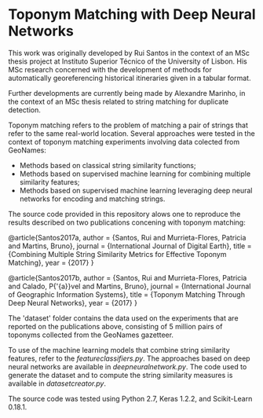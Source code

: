 # Toponym Matching with Deep Neural Networks

This work was originally developed by Rui Santos in the context of an MSc thesis project at Instituto Superior Técnico of the University of Lisbon. His MSc research concerned with the development of methods for automatically georeferencing historical itineraries given in a tabular format.

Further developments are currently being made by Alexandre Marinho, in the context of an MSc thesis related to string matching for duplicate detection.

Toponym matching refers to the problem of matching a pair of strings that refer to the same real-world location. Several approaches were tested in the context of toponym matching experiments involving data colected from GeoNames:

* Methods based on classical string similarity functions;
* Methods based on supervised machine learning for combining multiple similarity features;
* Methods based on supervised machine learning leveraging deep neural networks for encoding and matching strings.

The source code provided in this repository alows one to reproduce the results described on two publications concening with toponym matching:

   @article{Santos2017a,
      author = {Santos, Rui and Murrieta-Flores, Patricia and Martins, Bruno},
      journal = {International Journal of Digital Earth},
      title = {Combining Multiple String Similarity Metrics for Effective Toponym Matching},
      year = {2017}
   }
   
   @article{Santos2017b,
      author = {Santos, Rui and Murrieta-Flores, Patricia and Calado, P{\'{a}}vel and Martins, Bruno},
      journal = {International Journal of Geographic Information Systems},
      title = {Toponym Matching Through Deep Neural Networks},
      year = {2017}
   }

The 'dataset' folder contains the data used on the experiments that are reported on the publications above, consisting of 5 million pairs of toponyms collected from the GeoNames gazetteer.

To use of the machine learning models that combine string similarity features, refer to the *featureclassifiers.py*. The approaches based on deep neural networks are available in *deepneuralnetwork.py*. The code used to generate the dataset and to compute the string similarity measures is available in *datasetcreator.py*.

The source code was tested using Python 2.7, Keras 1.2.2, and Scikit-Learn 0.18.1.
